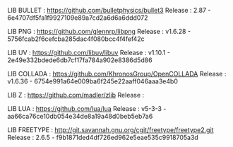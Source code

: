 LIB BULLET	: https://github.com/bulletphysics/bullet3
	Release : 2.87 - 6e4707df5fa1f9927109e89a7cd2a6d6a6ddd072

LIB PNG		: https://github.com/glennrp/libpng
	Release : v1.6.28 - 5756fcab2f6cefcba285dac4f080bcc4f4fef42c

LIB UV		: https://github.com/libuv/libuv
	Release : v1.10.1 - 2e49e332bdede6db7cf17fa784a902e8386d5d86

LIB COLLADA	: https://github.com/KhronosGroup/OpenCOLLADA
	Release : v1.6.36 - 6754e991a64e009ba6f245e22aaff046aaa3e4b0

LIB Z		: https://github.com/madler/zlib
	Release : 

LIB LUA		: https://github.com/lua/lua
	Release : v5-3-3 - aa66ca76ce10db054e34de8a19a48d0beb5eb7a6

LIB FREETYPE	: http://git.savannah.gnu.org/cgit/freetype/freetype2.git
	Release : 2.6.5 - f9b1871ded4df726ed962e5eae535c9918705a3d
